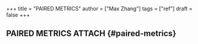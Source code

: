 +++
title = "PAIRED METRICS"
author = ["Max Zhang"]
tags = ["ref"]
draft = false
+++

## PAIRED METRICS <span class="tag"><span class="ATTACH">ATTACH</span></span> {#paired-metrics}
